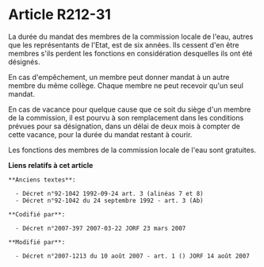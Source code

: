 # Article R212-31

La durée du mandat des membres de la commission locale de l'eau, autres que les représentants de l'Etat, est de six années.
Ils cessent d'en être membres s'ils perdent les fonctions en considération desquelles ils ont été désignés.

En cas d'empêchement, un membre peut donner mandat à un autre membre du même collège. Chaque membre ne peut recevoir qu'un
seul mandat.

En cas de vacance pour quelque cause que ce soit du siège d'un membre de la commission, il est pourvu à son remplacement dans
les conditions prévues pour sa désignation, dans un délai de deux mois à compter de cette vacance, pour la durée du mandat
restant à courir.

Les fonctions des membres de la commission locale de l'eau sont gratuites.

**Liens relatifs à cet article**

	**Anciens textes**:

	  - Décret n°92-1042 1992-09-24 art. 3 (alinéas 7 et 8)
	  - Décret n°92-1042 du 24 septembre 1992 - art. 3 (Ab)

	**Codifié par**:

	  - Décret n°2007-397 2007-03-22 JORF 23 mars 2007

	**Modifié par**:

	  - Décret n°2007-1213 du 10 août 2007 - art. 1 () JORF 14 août 2007
